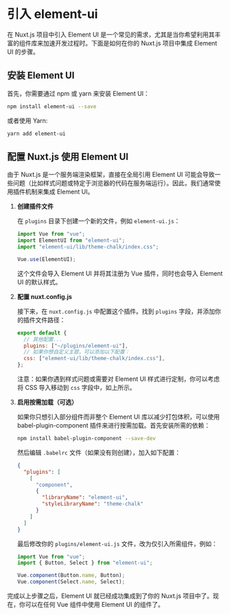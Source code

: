 # 引入 element-ui

在 Nuxt.js 项目中引入 Element UI 是一个常见的需求，尤其是当你希望利用其丰富的组件库来加速开发过程时。下面是如何在你的 Nuxt.js 项目中集成 Element UI 的步骤。

## 安装 Element UI

首先，你需要通过 npm 或 yarn 来安装 Element UI：

```bash
npm install element-ui --save
```

或者使用 Yarn:

```bash
yarn add element-ui
```

## 配置 Nuxt.js 使用 Element UI

由于 Nuxt.js 是一个服务端渲染框架，直接在全局引用 Element UI 可能会导致一些问题（比如样式问题或特定于浏览器的代码在服务端运行）。因此，我们通常使用插件机制来集成 Element UI。

1. **创建插件文件**

   在 `plugins` 目录下创建一个新的文件，例如 `element-ui.js`：

   ```javascript
   import Vue from "vue";
   import ElementUI from "element-ui";
   import "element-ui/lib/theme-chalk/index.css";

   Vue.use(ElementUI);
   ```

   这个文件会导入 Element UI 并将其注册为 Vue 插件，同时也会导入 Element UI 的默认样式。

2. **配置 nuxt.config.js**

   接下来，在 `nuxt.config.js` 中配置这个插件。找到 `plugins` 字段，并添加你的插件文件路径：

   ```javascript
   export default {
     // 其他配置...
     plugins: ["~/plugins/element-ui"],
     // 如果你想自定义主题，可以添加以下配置：
     css: ["element-ui/lib/theme-chalk/index.css"],
   };
   ```

   注意：如果你遇到样式问题或需要对 Element UI 样式进行定制，你可以考虑将 CSS 导入移动到 `css` 字段中，如上所示。

3. **启用按需加载（可选）**

   如果你只想引入部分组件而非整个 Element UI 库以减少打包体积，可以使用 babel-plugin-component 插件来进行按需加载。首先安装所需的依赖：

   ```bash
   npm install babel-plugin-component --save-dev
   ```

   然后编辑 `.babelrc` 文件（如果没有则创建），加入如下配置：

   ```json
   {
     "plugins": [
       [
         "component",
         {
           "libraryName": "element-ui",
           "styleLibraryName": "theme-chalk"
         }
       ]
     ]
   }
   ```

   最后修改你的 `plugins/element-ui.js` 文件，改为仅引入所需组件，例如：

   ```javascript
   import Vue from "vue";
   import { Button, Select } from "element-ui";

   Vue.component(Button.name, Button);
   Vue.component(Select.name, Select);
   ```

完成以上步骤之后，Element UI 就已经成功集成到了你的 Nuxt.js 项目中了。现在，你可以在任何 Vue 组件中使用 Element UI 的组件了。
